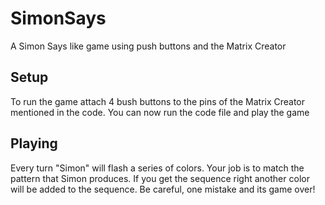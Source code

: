 # SimonSays
A Simon Says like game using push buttons and the Matrix Creator

## Setup
To run the game attach 4 bush buttons to the pins of the Matrix Creator mentioned in the code. You can now run the code file and play the game

## Playing
Every turn "Simon" will flash a series of colors. Your job is to match the pattern that Simon produces. If you get the sequence right another color will be added to the sequence. Be careful, one mistake and its game over!
